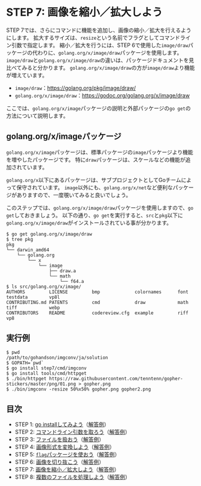# STEP 7: 画像を縮小／拡大しよう

STEP 7では、さらにコマンドに機能を追加し、画像の縮小／拡大を行えるようにします。
拡大するサイズは、`resize`という名前でフラグとしてコマンドライン引数で指定します。
縮小／拡大を行うには、STEP 6で使用した`image/draw`パッケージの代わりに、`golang.org/x/image/draw`パッケージを使用します。
`image/draw`と`golang.org/x/image/draw`の違いは、パッケージドキュメントを見比べてみると分かります。
`golang.org/x/image/draw`の方が`image/draw`より機能が増えています。

* `image/draw`：https://golang.org/pkg/image/draw/
* `golang.org/x/image/draw`：https://godoc.org/golang.org/x/image/draw

ここでは、`golang.org/x/image`パッケージの説明と外部パッケージの`go get`の方法について説明します。

## golang.org/x/imageパッケージ

`golang.org/x/image`パッケージは、標準パッケージの`image`パッケージより機能を増やしたパッケージです。
特に`draw`パッケージは、スケールなどの機能が追加されています。

`golang.org/x`以下にあるパッケージは、サブプロジェクトとしてGoチームによって保守されています。
`image`以外にも、`golang.org/x/net`など便利なパッケージがありますので、一度覗いてみると良いでしょう。

このステップでは、`golang.org/x/image/draw`パッケージを使用しますので、`go get`しておきましょう。
以下の通り、`go get`を実行すると、`src`と`pkg`以下に`golang.org/x/image/draw`がインストールされている事が分かります。

```
$ go get golang.org/x/image/draw
$ tree pkg
pkg
└── darwin_amd64
    └── golang.org
        └── x
            └── image
                ├── draw.a
                └── math
                    └── f64.a
$ ls src/golang.org/x/image/
AUTHORS         LICENSE         bmp             colornames      font            testdata        vp8l
CONTRIBUTING.md PATENTS         cmd             draw            math            tiff            webp
CONTRIBUTORS    README          codereview.cfg  example         riff            vp8
```

## 実行例

```
$ pwd
/path/to/gohandson/imgconv/ja/solution
$ GOPATH=`pwd`
$ go install step7/cmd/imgconv
$ go install tools/cmd/httpget
$ ./bin/httpget https://raw.githubusercontent.com/tenntenn/gopher-stickers/master/png/01.png > gopher.png
$ ./bin/imgconv -resize 50%x50% gopher.png gopher2.png
```

## 目次

* STEP 1: [go installしてみよう](../step1)（[解答例](../../../solution/src/step1)）
* STEP 2: [コマンドライン引数を取ろう](../step2)（[解答例](../../../solution/src/step2)）
* STEP 3: [ファイルを扱おう](../step3)（[解答例](../../../solution/src/step3)）
* STEP 4: [画像形式を変換しよう](../step4)（[解答例](../../../solution/src/step4)）
* STEP 5: [`flag`パッケージを使おう](../step5)（[解答例](../../../solution/src/step5)）
* STEP 6: [画像を切り抜こう](../step6)（[解答例](../../../solution/src/step6)）
* STEP 7: [画像を縮小／拡大しよう](../step7)（[解答例](../../../solution/src/step7)）
* STEP 8: [複数のファイルを処理しよう](../step8)（[解答例](../../../solution/src/step8)）
